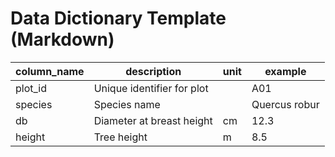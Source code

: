 # Data Dictionary Template (Markdown)

| column_name | description                  | unit | example        |
|-------------|------------------------------|------|---------------|
| plot_id     | Unique identifier for plot   |      | A01           |
| species     | Species name                 |      | Quercus robur |
| db          | Diameter at breast height    | cm   | 12.3          |
| height      | Tree height                  | m    | 8.5           |
